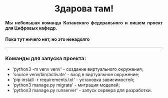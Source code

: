 <h1 align="center">Здарова там!</h1>
<h4 align="justify">Мы небольшая команда Казанского федерального и 
пишем проект для Цифровых кафедр.</h4>
<h4>Пока тут ничего нет, но это ненадолго</h4><hr>

<h3>Команды для запуска проекта:</h3>
<ul>
<li>'python3 -m venv venv' - создание виртуального окружения;</li>
<li>'source venv/bin/activate' - вход в виртуальное окружение;</li>
<li>'pip install -r requirements.txt' - установка зависимостей;</li>
<li>'python3 manage.py migrate' - миграция моделей;</li>
<li>'python3 manage.py runserver' - запуск сервера для разработки.</li>
</ul>